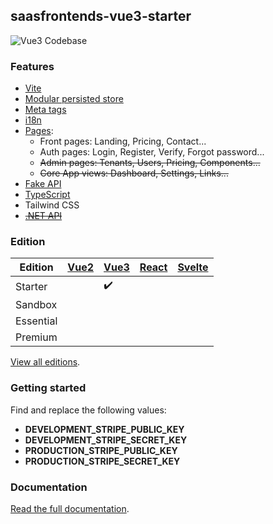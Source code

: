 ## saasfrontends-vue3-starter

![Vue3 Codebase](https://yahooder.sirv.com/saasfrontends/github/vue.png)

### Features

- [Vite](https://vitejs.dev/)
- [Modular persisted store](https://saasfrontends.com/docs/store)
- [Meta tags](https://saasfrontends.com/docs/meta-tags)
- [i18n](https://saasfrontends.com/docs/i18n)
- [Pages](https://saasfrontends.com/docs/pages):
  - Front pages: Landing, Pricing, Contact...
  - Auth pages: Login, Register, Verify, Forgot password...
  - ~~Admin pages: Tenants, Users, Pricing, Components...~~
  - ~~Core App views: Dashboard, Settings, Links...~~
- [Fake API](https://saasfrontends.com/docs/fake-api)
- [TypeScript](https://saasfrontends.com/docs/typescript)
- Tailwind CSS
- [~~.NET API~~](https://saasfrontends.com/docs/net-core)

### Edition

| Edition   | [Vue2](https://github.com/AlexandroMtzG/vue2-starter) | [Vue3](https://github.com/AlexandroMtzG/vue3-starter) | [React](https://github.com/AlexandroMtzG/react-starter) | [Svelte](https://github.com/AlexandroMtzG/svelte-starter) |
| --------- | ----------------------------------------------------- | ----------------------------------------------------- | ------------------------------------------------------- | --------------------------------------------------------- |
| Starter   |                                                       | ✔️                                                    |                                                         |                                                           |
| Sandbox   |                                                       |                                                       |                                                         |                                                           |
| Essential |                                                       |                                                       |                                                         |                                                           |
| Premium   |                                                       |                                                       |                                                         |                                                           |

[View all editions](https://saasfrontends.com/docs/editions).

### Getting started

Find and replace the following values:

- **DEVELOPMENT_STRIPE_PUBLIC_KEY**
- **DEVELOPMENT_STRIPE_SECRET_KEY**
- **PRODUCTION_STRIPE_PUBLIC_KEY**
- **PRODUCTION_STRIPE_SECRET_KEY**

### Documentation

[Read the full documentation](https://saasfrontends.com/docs/tutorial-run-the-app).
